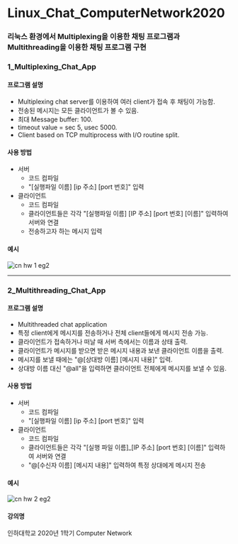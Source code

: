 # Linux_Chat_ComputerNetwork2020

### 리눅스 환경에서 Multiplexing을 이용한 채팅 프로그램과 Multithreading을 이용한 채팅 프로그램 구현

### 1_Multiplexing_Chat_App

#### 프로그램 설명
- Multiplexing chat server를 이용하여 여러 client가 접속 후 채팅이 가능함.
- 전송된 메시지는 모든 클라이언트가 볼 수 있음.
- 최대 Message buffer: 100.
- timeout value = sec 5, usec 5000.
- Client based on TCP multiprocess with I/O routine split.

#### 사용 방법
- 서버
  + 코드 컴파일
  + "[실행파일 이름] [ip 주소] [port 번호]" 입력
- 클라이언트
  + 코드 컴파일
  + 클라이언트들은 각각 "[실행파일 이름] [IP 주소] [port 번호] [이름]" 입력하여 서버와 연결
  + 전송하고자 하는 메시지 입력
  
#### 예시
![cn hw 1 eg2](https://user-images.githubusercontent.com/55964775/89794085-88b38b00-db61-11ea-95cb-1a9074943c85.jpg)


***

### 2_Multithreading_Chat_App
#### 프로그램 설명
- Multithreaded chat application
- 특정 client에게 메시지를 전송하거나 전체 client들에게 메시지 전송 가능.
- 클라이언트가 접속하거나 떠날 때 서버 측에서는 이름과 상태 출력.
- 클라이언트가 메시지를 받으면 받은 메시지 내용과 보낸 클라이언트 이름을 출력.
- 메시지를 보낼 때에는 "@[상대방 이름] [메시지 내용]" 입력.
- 상대방 이름 대신 "@all"을 입력하면 클라이언트 전체에게 메시지를 보낼 수 있음.

#### 사용 방법
- 서버
  + 코드 컴파일
  + "[실행파일 이름] [ip 주소] [port 번호]" 입력
- 클라이언트
  + 코드 컴파일
  + 클라이언트들은 각각 "[실행 파일 이름]_[IP 주소] [port 번호] [이름]" 입력하여 서버와 연결
  + "@[수신자 이름] [메시지 내용]" 입력하여 특정 상대에게 메시지 전송
  
#### 예시
![cn hw 2 eg2](https://user-images.githubusercontent.com/55964775/89794316-db8d4280-db61-11ea-9d52-c7a4f1b6c8e8.jpg)

#### 강의명
인하대학교 2020년 1학기 Computer Network

